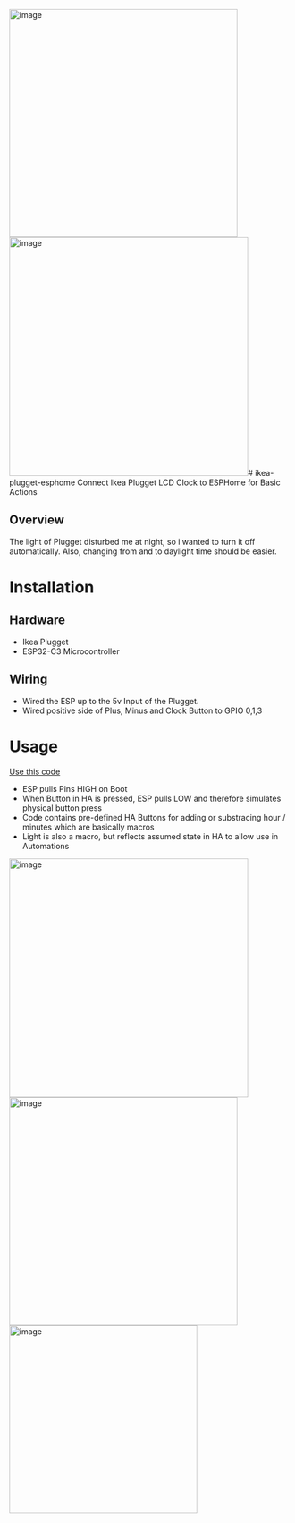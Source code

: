 <img width="408" alt="image" src="https://github.com/chriopter/ikea-plugget-esphome/assets/82179548/5697e414-7493-4a69-a712-3ed0e6086121"><img width="427" alt="image" src="https://github.com/chriopter/ikea-plugget-esphome/assets/82179548/b8fdfc03-f6b9-4b9b-a203-8cd7756c74cb"># ikea-plugget-esphome
Connect Ikea Plugget LCD Clock to ESPHome for Basic Actions

## Overview
The light of Plugget disturbed me at night, so i wanted to turn it off automatically. Also, changing from and to daylight time should be easier.

# Installation

## Hardware

- Ikea Plugget
- ESP32-C3 Microcontroller

## Wiring 
- Wired the ESP up to the 5v Input of the Plugget.
- Wired positive side of Plus, Minus and Clock Button to GPIO 0,1,3

# Usage
[Use this code](plugget.yaml)
- ESP pulls Pins HIGH on Boot
- When Button in HA is pressed, ESP pulls LOW and therefore simulates physical button press
- Code contains pre-defined HA Buttons for adding or substracing hour / minutes which are basically macros
- Light is also a macro, but reflects assumed state in HA to allow use in Automations


<img width="427" alt="image" src="https://github.com/chriopter/ikea-plugget-esphome/assets/82179548/77b9141d-65e3-4b52-b14b-567ef10f91ec">

<img width="408" alt="image" src="https://github.com/chriopter/ikea-plugget-esphome/assets/82179548/653c031d-6bd7-4359-a996-9796d9e2acd4">

<img width="336" alt="image" src="https://github.com/chriopter/ikea-plugget-esphome/assets/82179548/29391b21-0808-44fd-acf0-2628314a8bcc">

